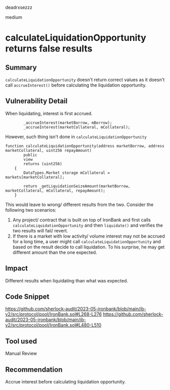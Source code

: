 deadrxsezzz

medium

# calculateLiquidationOpportunity returns false results

## Summary
`calculateLiquidationOpportunity` doesn't return correct values as it doesn't call `accrueInterest()` before calculating the liquidation opportunity. 

## Vulnerability Detail
When liquidating, interest is first accrued. 
```solidity
        _accrueInterest(marketBorrow, mBorrow);
        _accrueInterest(marketCollateral, mCollateral);
```
However, such thing isn't done in `calculateLiquidationOpportunity`
```solidity
function calculateLiquidationOpportunity(address marketBorrow, address marketCollateral, uint256 repayAmount)
        public
        view
        returns (uint256)
    {
        DataTypes.Market storage mCollateral = markets[marketCollateral];

        return _getLiquidationSeizeAmount(marketBorrow, marketCollateral, mCollateral, repayAmount);
    }
```
This would leave to wrong/ different results from the two.
Consider the following two scenarios:
1. Any project/ contract that is built on top of IronBank and first calls `calculateLiquidationOpportunity` and then `liquidate()` and verifies the two results will fail/ revert. 
2. If there is a market with low activity/ volume interest may not be accrued for a long time, a user might call `calculateLiquidationOpportunity` and based on the result decide to call liquidation. To his surprise, he may get different amount than the one expected. 


## Impact
Different results when liquidating than what was expected.

## Code Snippet
https://github.com/sherlock-audit/2023-05-ironbank/blob/main/ib-v2/src/protocol/pool/IronBank.sol#L268-L276
https://github.com/sherlock-audit/2023-05-ironbank/blob/main/ib-v2/src/protocol/pool/IronBank.sol#L480-L510

## Tool used

Manual Review

## Recommendation
Accrue interest before calculating liquidation opportunity. 